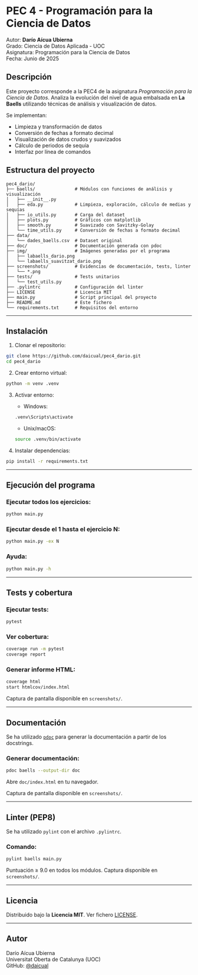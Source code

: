 # PEC 4 - Programación para la Ciencia de Datos

Autor: **Darío Aícua Ubierna**  
Grado: Ciencia de Datos Aplicada - UOC  
Asignatura: Programación para la Ciencia de Datos  
Fecha: Junio de 2025

## Descripción

Este proyecto corresponde a la PEC4 de la asignatura *Programación para la Ciencia de Datos*. Analiza la evolución del nivel de agua embalsada en **La Baells** utilizando técnicas de análisis y visualización de datos.

Se implementan:

- Limpieza y transformación de datos
- Conversión de fechas a formato decimal
- Visualización de datos crudos y suavizados
- Cálculo de periodos de sequía
- Interfaz por línea de comandos

## Estructura del proyecto

```
pec4_dario/
├── baells/               # Módulos con funciones de análisis y visualización
│   ├── __init__.py
│   ├── eda.py            # Limpieza, exploración, cálculo de medias y sequías
│   ├── io_utils.py       # Carga del dataset
│   ├── plots.py          # Gráficos con matplotlib
│   ├── smooth.py         # Suavizado con Savitzky-Golay
│   └── time_utils.py     # Conversión de fechas a formato decimal
├── data/
│   └── dades_baells.csv  # Dataset original
├── doc/                  # Documentación generada con pdoc
├── img/                  # Imágenes generadas por el programa
│   ├── labaells_dario.png
│   └── labaells_suavitzat_dario.png
├── screenshots/          # Evidencias de documentación, tests, linter
│   └── *.png
├── tests/                # Tests unitarios
│   └── test_utils.py
├── .pylintrc             # Configuración del linter
├── LICENSE               # Licencia MIT
├── main.py               # Script principal del proyecto
├── README.md             # Este fichero
└── requirements.txt      # Requisitos del entorno
```

---

## Instalación

1. Clonar el repositorio:
```bash
git clone https://github.com/daicual/pec4_dario.git
cd pec4_dario
```

2. Crear entorno virtual:
```bash
python -m venv .venv
```

3. Activar entorno:

   - Windows:
    ```bash
    .venv\Scripts\activate
    ```

   - Unix/macOS:
    ```bash
    source .venv/bin/activate
    ```

4. Instalar dependencias:
```bash
pip install -r requirements.txt
```

---

## Ejecución del programa

### Ejecutar todos los ejercicios:
```bash
python main.py
```

### Ejecutar desde el 1 hasta el ejercicio N:
```bash
python main.py -ex N
```

### Ayuda:
```bash
python main.py -h
```

---

## Tests y cobertura

### Ejecutar tests:
```bash
pytest
```

### Ver cobertura:
```bash
coverage run -m pytest
coverage report
```

### Generar informe HTML:
```bash
coverage html
start htmlcov/index.html
```

Captura de pantalla disponible en `screenshots/`.

---

## Documentación

Se ha utilizado [`pdoc`](https://pdoc.dev/) para generar la documentación a partir de los docstrings.

### Generar documentación:
```bash
pdoc baells --output-dir doc
```

Abre `doc/index.html` en tu navegador.

Captura de pantalla disponible en `screenshots/`.

---

## Linter (PEP8)

Se ha utilizado `pylint` con el archivo `.pylintrc`.

### Comando:
```bash
pylint baells main.py
```

Puntuación ≥ 9.0 en todos los módulos. Captura disponible en `screenshots/`.

---

## Licencia

Distribuido bajo la **Licencia MIT**. Ver fichero [LICENSE](LICENSE).

---

## Autor

Darío Aícua Ubierna  
Universitat Oberta de Catalunya (UOC)  
GitHub: [@daicual](https://github.com/daicual)
